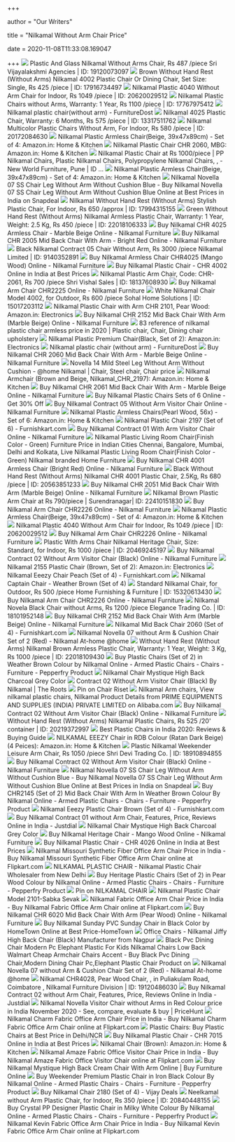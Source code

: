 +++
        
author = "Our Writers"
        
title = "Nilkamal Without Arm Chair Price"
        
date = 2020-11-08T11:33:08.169047
        
+++
[ ![](https://5.imimg.com/data5/VI/PP/MY-39665577/nilkamal-without-arms-chair-500x500.jpg)](https://5.imimg.com/data5/VI/PP/MY-39665577/nilkamal-without-arms-chair-500x500.jpg) Plastic And Glass Nilkamal Without Arms Chair, Rs 487 /piece Sri  Vijayalakshmi Agencies | ID: 19120073097
[ ![](https://4.imimg.com/data4/CU/BO/ANDROID-1737518/product-500x500.jpeg)](https://4.imimg.com/data4/CU/BO/ANDROID-1737518/product-500x500.jpeg) Brown Without Hand Rest (Without Arms) Nilkamal 4002 Plastic Chair Or  Dining Chair, Set Size: Single, Rs 425 /piece | ID: 17916734497
[ ![](https://5.imimg.com/data5/OO/LN/YF/SELLER-64853152/nilkamal-4040-without-arm-chair-500x500.jpg)](https://5.imimg.com/data5/OO/LN/YF/SELLER-64853152/nilkamal-4040-without-arm-chair-500x500.jpg) Nilkamal Plastic 4040 Without Arm Chair for Indoor, Rs 1049 /piece | ID:  20620029512
[ ![](https://5.imimg.com/data5/RT/OK/MY-43755566/designer-plastic-chair-500x500.jpg)](https://5.imimg.com/data5/RT/OK/MY-43755566/designer-plastic-chair-500x500.jpg) Nilkamal Plastic Chairs without Arms, Warranty: 1 Year, Rs 1100 /piece |  ID: 17767975412
[ ![](https://furnituredost.com/wp-content/uploads/2019/10/nilkamal-plastic-chair-without-arm.jpg)](https://furnituredost.com/wp-content/uploads/2019/10/nilkamal-plastic-chair-without-arm.jpg) Nilkamal plastic chair(without arm) - FurnitureDost
[ ![](https://4.imimg.com/data4/TN/YB/MY-8504056/nilkamal-plastic-chair-model-500x500.jpeg)](https://4.imimg.com/data4/TN/YB/MY-8504056/nilkamal-plastic-chair-model-500x500.jpeg) Nilkamal 4025 Plastic Chair, Warranty: 6 Months, Rs 575 /piece | ID:  13317511762
[ ![](https://4.imimg.com/data4/VQ/AX/ANDROID-9297061/product-500x500.jpeg)](https://4.imimg.com/data4/VQ/AX/ANDROID-9297061/product-500x500.jpeg) Nilkamal Multicolor Plastic Chairs Without Arm, For Indoor, Rs 580 /piece |  ID: 20172084630
[ ![](https://images-na.ssl-images-amazon.com/images/I/41Y9gKpO3QL.jpg)](https://images-na.ssl-images-amazon.com/images/I/41Y9gKpO3QL.jpg) Nilkamal Plastic Armless Chair(Beige, 39x47x89cm) - Set of 4: Amazon.in:  Home & Kitchen
[ ![](https://images-na.ssl-images-amazon.com/images/I/61caOOcVz9L._SL1500_.jpg)](https://images-na.ssl-images-amazon.com/images/I/61caOOcVz9L._SL1500_.jpg) Nilkamal Plastic Chair CHR 2060, MBG: Amazon.in: Home & Kitchen
[ ![](https://5.imimg.com/data5/YD/FM/MY-13285852/nilkamal-plastic-chair-500x500.jpg)](https://5.imimg.com/data5/YD/FM/MY-13285852/nilkamal-plastic-chair-500x500.jpg) Nilkamal Plastic Chair at Rs 1000/piece | PP Nilkamal Chairs, Plastic Nilkamal  Chairs, Polypropylene Nilkamal Chairs,     ,     - New World Furniture, Pune | ID ...
[ ![](https://images-na.ssl-images-amazon.com/images/I/61sfopO3lwL._SL1024_.jpg)](https://images-na.ssl-images-amazon.com/images/I/61sfopO3lwL._SL1024_.jpg) Nilkamal Plastic Armless Chair(Beige, 39x47x89cm) - Set of 4: Amazon.in:  Home & Kitchen
[ ![](https://n1.sdlcdn.com/imgs/a/e/y/SDL572564509_1381999565_image1-f6753.JPG)](https://n1.sdlcdn.com/imgs/a/e/y/SDL572564509_1381999565_image1-f6753.JPG) Nilkamal Novella 07 SS Chair Leg Without Arm Without Cushion Blue - Buy  Nilkamal Novella 07 SS Chair Leg Without Arm Without Cushion Blue Online at  Best Prices in India on Snapdeal
[ ![](https://5.imimg.com/data5/WZ/VZ/FX/SELLER-4133775/stylish-plastic-chair-250x250.jpg)](https://5.imimg.com/data5/WZ/VZ/FX/SELLER-4133775/stylish-plastic-chair-250x250.jpg) Nilkamal Without Hand Rest (Without Arms) Stylish Plastic Chair, For  Indoor, Rs 650 /approx | ID: 17994315155
[ ![](https://5.imimg.com/data5/XM/RF/LS/SELLER-81788286/plastic-chair-500x500.jpg)](https://5.imimg.com/data5/XM/RF/LS/SELLER-81788286/plastic-chair-500x500.jpg) Green Without Hand Rest (Without Arms) Nilkamal Armless Plastic Chair,  Warranty: 1 Year, Weight: 2.5 Kg, Rs 450 /piece | ID: 22018106333
[ ![](https://cdn.shopify.com/s/files/1/0044/1208/0217/products/CHR_4025-3_2000x.jpg?v=1567845478)](https://cdn.shopify.com/s/files/1/0044/1208/0217/products/CHR_4025-3_2000x.jpg?v=1567845478) Buy Nilkamal CHR 4025 Armless Chair - Marble Beige Online - Nilkamal  Furniture
[ ![](https://cdn.shopify.com/s/files/1/0044/1208/0217/products/CHR_2005-3_2000x.jpg?v=1567845517)](https://cdn.shopify.com/s/files/1/0044/1208/0217/products/CHR_2005-3_2000x.jpg?v=1567845517) Buy Nilkamal CHR 2005 Mid Back Chair With Arm - Bright Red Online - Nilkamal  Furniture
[ ![](https://3.imimg.com/data3/DS/RP/MY-11624337/contract-chair-series-500x500.jpg)](https://3.imimg.com/data3/DS/RP/MY-11624337/contract-chair-series-500x500.jpg) Black Nilkamal Contract 05 Chair Without Arm, Rs 3000 /piece Nilkamal  Limited | ID: 9140352891
[ ![](https://cdn.shopify.com/s/files/1/0044/1208/0217/products/CHR4025_MANGO_WOOD_CHR4025MWD_1_900x.jpg?v=1564143191)](https://cdn.shopify.com/s/files/1/0044/1208/0217/products/CHR4025_MANGO_WOOD_CHR4025MWD_1_900x.jpg?v=1564143191) Buy Nilkamal Armless Chair CHR4025 (Mango Wood) Online - Nilkamal Furniture
[ ![](https://cdn1.industrybuying.com/products_medium/furniture-hospitality-and-food-service/furniture/plastic-chairs/PL.PL.PL8.559574.jpg)](https://cdn1.industrybuying.com/products_medium/furniture-hospitality-and-food-service/furniture/plastic-chairs/PL.PL.PL8.559574.jpg) Buy Nilkamal Plastic Chair - CHR 4002 Online in India at Best Prices
[ ![](https://5.imimg.com/data5/TS/GQ/MY-21804388/nilkamal-plastic-chair-500x500.jpg)](https://5.imimg.com/data5/TS/GQ/MY-21804388/nilkamal-plastic-chair-500x500.jpg) Nilkamal Plastic Arm Chair, Code: CHR-2061, Rs 700 /piece Shri Vishal Sales  | ID: 18137608930
[ ![](https://cdn.shopify.com/s/files/1/0044/1208/0217/products/CHR2225WBN_02_2000x.jpg?v=1579784031)](https://cdn.shopify.com/s/files/1/0044/1208/0217/products/CHR2225WBN_02_2000x.jpg?v=1579784031) Buy Nilkamal Arm Chair CHR2225 Online - Nilkamal Furniture
[ ![](https://5.imimg.com/data5/CW/OK/MY-28898758/stacking-plastic-chair-500x500.jpg)](https://5.imimg.com/data5/CW/OK/MY-28898758/stacking-plastic-chair-500x500.jpg) White Nilkamal Chair Model 4002, for Outdoor, Rs 600 /piece Sohal Home  Solutions | ID: 15017203112
[ ![](https://images-na.ssl-images-amazon.com/images/I/71yMJZJ8L3L._SY679_.jpg)](https://images-na.ssl-images-amazon.com/images/I/71yMJZJ8L3L._SY679_.jpg) Nilkamal Plastic Chair with Arm CHR 2101, Pear Wood: Amazon.in: Electronics
[ ![](https://cdn.shopify.com/s/files/1/0044/1208/0217/products/CHR2152_MARBLE_BEIGE_CHR2152MBG_01_2000x.jpg?v=1567845554)](https://cdn.shopify.com/s/files/1/0044/1208/0217/products/CHR2152_MARBLE_BEIGE_CHR2152MBG_01_2000x.jpg?v=1567845554) Buy Nilkamal CHR 2152 Mid Back Chair With Arm (Marble Beige) Online -  Nilkamal Furniture
[ ![](https://i.pinimg.com/originals/4a/64/02/4a640241087c66788dd3a1f7b8e648c6.jpg)](https://i.pinimg.com/originals/4a/64/02/4a640241087c66788dd3a1f7b8e648c6.jpg) 83 reference of nilkamal plastic chair armless price in 2020 | Plastic chair,  Chair, Dining chair upholstery
[ ![](https://m.media-amazon.com/images/I/414SjfTTVkL._SR500,500_.jpg)](https://m.media-amazon.com/images/I/414SjfTTVkL._SR500,500_.jpg) Nilkamal Plastic Premium Chair(Black, Set of 2): Amazon.in: Electronics
[ ![](https://i1.wp.com/furnituredost.com/wp-content/uploads/2019/10/nilkamal-plastic-chair-500x500.jpg?fit=500%2C500&ssl=1)](https://i1.wp.com/furnituredost.com/wp-content/uploads/2019/10/nilkamal-plastic-chair-500x500.jpg?fit=500%2C500&ssl=1) Nilkamal plastic chair (without arm) - FurnitureDost
[ ![](https://cdn.shopify.com/s/files/1/0044/1208/0217/products/CHR_2060_MBG_2000x.jpg?v=1567845521)](https://cdn.shopify.com/s/files/1/0044/1208/0217/products/CHR_2060_MBG_2000x.jpg?v=1567845521) Buy Nilkamal CHR 2060 Mid Back Chair With Arm - Marble Beige Online -  Nilkamal Furniture
[ ![](https://i.pinimg.com/originals/e0/32/8a/e0328ab6d15955a3f9e2450f5ef0d06e.jpg)](https://i.pinimg.com/originals/e0/32/8a/e0328ab6d15955a3f9e2450f5ef0d06e.jpg) Novella 14 Mild Steel Leg Without Arm Without Cushion - @home Nilkamal |  Chair, Steel chair, Chair price
[ ![](https://images-na.ssl-images-amazon.com/images/I/811k5SeMLML._SL1500_.jpg)](https://images-na.ssl-images-amazon.com/images/I/811k5SeMLML._SL1500_.jpg) Nilkamal Armchair (Brown and Beige, Nilkamal_CHR_2197): Amazon.in: Home &  Kitchen
[ ![](https://cdn.shopify.com/s/files/1/0044/1208/0217/products/CHR_2061_2000x.jpg?v=1567845524)](https://cdn.shopify.com/s/files/1/0044/1208/0217/products/CHR_2061_2000x.jpg?v=1567845524) Buy Nilkamal CHR 2061 Mid Back Chair With Arm - Marble Beige Online -  Nilkamal Furniture
[ ![](https://cdn.shopclues.com/images/thumbnails/78323/320/320/123699563NEELKAMALPLASTICCHAIRMODEL210111500204649.jpg)](https://cdn.shopclues.com/images/thumbnails/78323/320/320/123699563NEELKAMALPLASTICCHAIRMODEL210111500204649.jpg) Buy Nilkamal Plastic Chairs Sets of 6 Online - Get 30% Off
[ ![](https://cdn.shopify.com/s/files/1/0044/1208/0217/products/Contract_05_With_Ganging_PVC_Black_CONTRACT05PVCBLK_2000x.jpg?v=1565611890)](https://cdn.shopify.com/s/files/1/0044/1208/0217/products/Contract_05_With_Ganging_PVC_Black_CONTRACT05PVCBLK_2000x.jpg?v=1565611890) Buy Nilkamal Contract 05 Without Arm Visitor Chair Online - Nilkamal  Furniture
[ ![](https://images-na.ssl-images-amazon.com/images/I/61AeQs26d2L._SL1024_.jpg)](https://images-na.ssl-images-amazon.com/images/I/61AeQs26d2L._SL1024_.jpg) Nilkamal Plastic Armless Chairs(Pearl Wood, 56x) - Set of 6: Amazon.in:  Home & Kitchen
[ ![](https://furnishkart.com/wp-content/uploads/2019/11/nilkamal-2197-chair.jpg)](https://furnishkart.com/wp-content/uploads/2019/11/nilkamal-2197-chair.jpg) Nilkamal Plastic Chair 2197 (Set of 6) - Furnishkart.com
[ ![](https://cdn.shopify.com/s/files/1/0044/1208/0217/products/CONTRACT01PVCABLK_04_2000x.jpg?v=1583915039)](https://cdn.shopify.com/s/files/1/0044/1208/0217/products/CONTRACT01PVCABLK_04_2000x.jpg?v=1583915039) Buy Nilkamal Contract 01 With Arm Visitor Chair Online - Nilkamal Furniture
[ ![](http://img.fkcdn.com/image/living-room-chair/z/z/m/flocnovla2kit8005-pp-nilkamal-green-green-original-imaeh4pdmupgcejq.jpeg)](http://img.fkcdn.com/image/living-room-chair/z/z/m/flocnovla2kit8005-pp-nilkamal-green-green-original-imaeh4pdmupgcejq.jpeg) Nilkamal Plastic Living Room Chair(Finish Color - Green) Furniture Price in  Indian Cities Chennai, Bangalore, Mumbai, Delhi and Kolkata, Live Nilkamal  Plastic Living Room Chair(Finish Color - Green) Nilkamal branded Home  Furniture
[ ![](https://cdn.shopify.com/s/files/1/0044/1208/0217/products/CHR4001_BRIGHT_RED_CHR4001BRD_3_2000x.jpg?v=1567845471)](https://cdn.shopify.com/s/files/1/0044/1208/0217/products/CHR4001_BRIGHT_RED_CHR4001BRD_3_2000x.jpg?v=1567845471) Buy Nilkamal CHR 4001 Armless Chair (Bright Red) Online - Nilkamal Furniture
[ ![](https://5.imimg.com/data5/GT/MY/LZ/SELLER-8504056/nilkamal-chr-4001-plastic-chair-500x500.jpg)](https://5.imimg.com/data5/GT/MY/LZ/SELLER-8504056/nilkamal-chr-4001-plastic-chair-500x500.jpg) Black Without Hand Rest (Without Arms) Nilkamal CHR 4001 Plastic Chair,  2.5Kg, Rs 680 /piece | ID: 20563851233
[ ![](https://cdn.shopify.com/s/files/1/0044/1208/0217/products/CHR2051_MARBLE_BEIGE_CHR2051MBG_01_2000x.jpg?v=1567845510)](https://cdn.shopify.com/s/files/1/0044/1208/0217/products/CHR2051_MARBLE_BEIGE_CHR2051MBG_01_2000x.jpg?v=1567845510) Buy Nilkamal CHR 2051 Mid Back Chair With Arm (Marble Beige) Online -  Nilkamal Furniture
[ ![](https://5.imimg.com/data5/QE/NE/FV/SELLER-101048607/nilkamal-chr2226-arm-chair-500x500.jpg)](https://5.imimg.com/data5/QE/NE/FV/SELLER-101048607/nilkamal-chr2226-arm-chair-500x500.jpg) Nilkamal Brown Plastic Arm Chair at Rs 790/piece | Surendranagar| ID:  22410151830
[ ![](https://cdn.shopify.com/s/files/1/0044/1208/0217/products/CHR2226_Season_Rust_Brown-Biscuit_02_2000x.jpg?v=1579784121)](https://cdn.shopify.com/s/files/1/0044/1208/0217/products/CHR2226_Season_Rust_Brown-Biscuit_02_2000x.jpg?v=1579784121) Buy Nilkamal Arm Chair CHR2226 Online - Nilkamal Furniture
[ ![](https://m.media-amazon.com/images/I/61cQTpFpbBL._AC_SS350_.jpg)](https://m.media-amazon.com/images/I/61cQTpFpbBL._AC_SS350_.jpg) Nilkamal Plastic Armless Chair(Beige, 39x47x89cm) - Set of 4: Amazon.in:  Home & Kitchen
[ ![](https://5.imimg.com/data5/PN/PO/IL/SELLER-64853152/nilkamal-4040-without-arm-chair-500x500.png)](https://5.imimg.com/data5/PN/PO/IL/SELLER-64853152/nilkamal-4040-without-arm-chair-500x500.png) Nilkamal Plastic 4040 Without Arm Chair for Indoor, Rs 1049 /piece | ID:  20620029512
[ ![](https://cdn.shopify.com/s/files/1/0044/1208/0217/products/CHR2226_Season_Rust_Brown-Biscuit_01_2000x.jpg?v=1579784121)](https://cdn.shopify.com/s/files/1/0044/1208/0217/products/CHR2226_Season_Rust_Brown-Biscuit_01_2000x.jpg?v=1579784121) Buy Nilkamal Arm Chair CHR2226 Online - Nilkamal Furniture
[ ![](https://5.imimg.com/data5/GX/KK/MY-8504056/nilkamal-heritage-chair-500x500.jpg)](https://5.imimg.com/data5/GX/KK/MY-8504056/nilkamal-heritage-chair-500x500.jpg) Plastic With Arms Chair Nilkamal Heritage Chair, Size: Standard, for  Indoor, Rs 1000 /piece | ID: 20469245197
[ ![](https://cdn.shopify.com/s/files/1/0044/1208/0217/products/CONTRACT_02_SOFT_PVC_WITHOUT_ARM_BLACK_CONTRACT02PVCBLK_1_2000x.jpg?v=1575966737)](https://cdn.shopify.com/s/files/1/0044/1208/0217/products/CONTRACT_02_SOFT_PVC_WITHOUT_ARM_BLACK_CONTRACT02PVCBLK_1_2000x.jpg?v=1575966737) Buy Nilkamal Contract 02 Without Arm Visitor Chair (Black) Online - Nilkamal  Furniture
[ ![](https://images-na.ssl-images-amazon.com/images/I/41f4vzaaIxL.jpg)](https://images-na.ssl-images-amazon.com/images/I/41f4vzaaIxL.jpg) Nilkamal 2155 Plastic Chair (Brown, Set of 2): Amazon.in: Electronics
[ ![](https://furnishkart.com/wp-content/uploads/2019/07/nilkamal-eeezy-chair-peach-1200x900.jpg)](https://furnishkart.com/wp-content/uploads/2019/07/nilkamal-eeezy-chair-peach-1200x900.jpg) Nilkamal Eeezy Chair Peach (Set of 4) - Furnishkart.com
[ ![](https://www.vijaydeals.com/images/thumbs/0003017_nilkamal-captain-chair-weather-brown-set-of-4_550.jpeg)](https://www.vijaydeals.com/images/thumbs/0003017_nilkamal-captain-chair-weather-brown-set-of-4_550.jpeg) Nilkamal Captain Chair - Weather Brown (Set of 4)
[ ![](https://5.imimg.com/data5/NT/NJ/MY-40042244/nilkamal-chair-250x250.jpg)](https://5.imimg.com/data5/NT/NJ/MY-40042244/nilkamal-chair-250x250.jpg) Standard Nilkamal Chair, for Outdoor, Rs 500 /piece Home Furnishing &  Furniture | ID: 15320613430
[ ![](https://cdn.shopify.com/s/files/1/0044/1208/0217/products/CHR2226_Season_Rust_Brown-Biscuit_05_2000x.jpg?v=1579784121)](https://cdn.shopify.com/s/files/1/0044/1208/0217/products/CHR2226_Season_Rust_Brown-Biscuit_05_2000x.jpg?v=1579784121) Buy Nilkamal Arm Chair CHR2226 Online - Nilkamal Furniture
[ ![](https://4.imimg.com/data4/LG/RV/ANDROID-40302506/product-500x500.jpeg)](https://4.imimg.com/data4/LG/RV/ANDROID-40302506/product-500x500.jpeg) Nilkamal Novela Black Chair without Arms, Rs 1200 /piece Elegance Trading  Co. | ID: 18101952148
[ ![](https://cdn.shopify.com/s/files/1/0044/1208/0217/products/CHR2152_MARBLE_BEIGE_CHR2152MBG_03_2000x.jpg?v=1567845554)](https://cdn.shopify.com/s/files/1/0044/1208/0217/products/CHR2152_MARBLE_BEIGE_CHR2152MBG_03_2000x.jpg?v=1567845554) Buy Nilkamal CHR 2152 Mid Back Chair With Arm (Marble Beige) Online -  Nilkamal Furniture
[ ![](https://furnishkart.com/wp-content/uploads/2019/11/nilkamal-2060-chair1-1200x900.jpeg)](https://furnishkart.com/wp-content/uploads/2019/11/nilkamal-2060-chair1-1200x900.jpeg) Nilkamal Mid Back Chair 2060 (Set of 4) - Furnishkart.com
[ ![](https://cdn.shopify.com/s/files/1/0099/2867/1291/products/flocnovla2kit70081.jpg.807495da06.989xx_8d879e6c-74d5-4e97-a5f3-9c89d448e4c5_600x.jpg?v=1553592180)](https://cdn.shopify.com/s/files/1/0099/2867/1291/products/flocnovla2kit70081.jpg.807495da06.989xx_8d879e6c-74d5-4e97-a5f3-9c89d448e4c5_600x.jpg?v=1553592180) Nilkamal Novella 07 without Arm & Cushion Chair Set of 2 (Red) - Nilkamal  At-home @home
[ ![](https://5.imimg.com/data5/CY/OX/FS/SELLER-81788286/plastic-chairs-without-arm.jpg)](https://5.imimg.com/data5/CY/OX/FS/SELLER-81788286/plastic-chairs-without-arm.jpg) Without Hand Rest (Without Arms) Nilkamal Brown Armless Plastic Chair,  Warranty: 1 Year, Weight: 3 Kg, Rs 1000 /piece | ID: 22018109430
[ ![](https://ii1.pepperfry.com/media/catalog/product/p/l/1100x1210/plastic-chairs--set-of-2--in-weather-brown-colour-by-nilkamal-plastic-chairs--set-of-2--in-weather-b-0fvmon.jpg)](https://ii1.pepperfry.com/media/catalog/product/p/l/1100x1210/plastic-chairs--set-of-2--in-weather-brown-colour-by-nilkamal-plastic-chairs--set-of-2--in-weather-b-0fvmon.jpg) Buy Plastic Chairs (Set of 2) in Weather Brown Colour by Nilkamal Online -  Armed Plastic Chairs - Chairs - Furniture - Pepperfry Product
[ ![](https://cdn.shopify.com/s/files/1/1844/9185/products/MYSTIQUE_CHARCOAL_GREY_MYSTIQUECCG_01_2000x_9001360c-2d2f-4c48-a6e0-19ff6ced373c.jpg?v=1590956160)](https://cdn.shopify.com/s/files/1/1844/9185/products/MYSTIQUE_CHARCOAL_GREY_MYSTIQUECCG_01_2000x_9001360c-2d2f-4c48-a6e0-19ff6ced373c.jpg?v=1590956160) Nilkamal Chair Mystique High Back Charcoal Grey Color
[ ![](https://theroots.in/pub/media/catalog/product/cache/afad95d7734d2fa6d0a8ba78597182b7/c/o/contract_02_without_arm_contract02pvcblk_01_2000x.jpg)](https://theroots.in/pub/media/catalog/product/cache/afad95d7734d2fa6d0a8ba78597182b7/c/o/contract_02_without_arm_contract02pvcblk_01_2000x.jpg) Contract 02 Without Arm Visitor Chair (Black) By Nilkamal | The Roots
[ ![](https://i.pinimg.com/originals/ef/aa/6b/efaa6be589ba2041261339ff875ae4a4.jpg)](https://i.pinimg.com/originals/ef/aa/6b/efaa6be589ba2041261339ff875ae4a4.jpg) Pin on Chair Riset
[ ![](http://sc01.alicdn.com/kf/UT8gv56XrVbXXagOFbXy.jpg_350x350.jpg)](http://sc01.alicdn.com/kf/UT8gv56XrVbXXagOFbXy.jpg_350x350.jpg) Nilkamal Arm chairs, View nilkamal plastic chairs, Nilkamal Product Details  from PRIME EQUIPMENTS AND SUPPLIES (INDIA) PRIVATE LIMITED on Alibaba.com
[ ![](https://cdn.shopify.com/s/files/1/0044/1208/0217/products/CONTRACT_02_SOFT_PVC_WITHOUT_ARM_BLACK_CONTRACT02PVCBLK_LS_2000x.jpg?v=1575966742)](https://cdn.shopify.com/s/files/1/0044/1208/0217/products/CONTRACT_02_SOFT_PVC_WITHOUT_ARM_BLACK_CONTRACT02PVCBLK_LS_2000x.jpg?v=1575966742) Buy Nilkamal Contract 02 Without Arm Visitor Chair (Black) Online - Nilkamal  Furniture
[ ![](https://5.imimg.com/data5/FP/UB/VX/ANDROID-63474319/1560238381319-jpg-500x500.jpg)](https://5.imimg.com/data5/FP/UB/VX/ANDROID-63474319/1560238381319-jpg-500x500.jpg) Without Hand Rest (Without Arms) Nilkamal Plastic Chairs, Rs 525 /20'  container | ID: 20219372997
[ ![](https://homezene.com/wp-content/uploads/2019/12/Furniture-300x176.jpg)](https://homezene.com/wp-content/uploads/2019/12/Furniture-300x176.jpg) Best Plastic Chairs in India 2020: Reviews & Buying Guide
[ ![](https://images-na.ssl-images-amazon.com/images/I/61143YeZGkL._SL1500_.jpg)](https://images-na.ssl-images-amazon.com/images/I/61143YeZGkL._SL1500_.jpg) NILKAMAL EEEZY Chair in RDB Colour (Ratan Dark Beige) (4 Peices):  Amazon.in: Home & Kitchen
[ ![](https://5.imimg.com/data5/RI/JR/MY-57196246/weekender-leisure-arm-chair-nilkamal-500x500.jpg)](https://5.imimg.com/data5/RI/JR/MY-57196246/weekender-leisure-arm-chair-nilkamal-500x500.jpg) Plastic Nilkamal Weekender Leisure Arm Chair, Rs 1050 /piece Shri Devi  Trading Co. | ID: 18910894855
[ ![](https://cdn.shopify.com/s/files/1/0044/1208/0217/products/CONTRACT_02_SOFT_PVC_WITHOUT_ARM_BLACK_CONTRACT02PVCBLK_3_2000x.jpg?v=1575966737)](https://cdn.shopify.com/s/files/1/0044/1208/0217/products/CONTRACT_02_SOFT_PVC_WITHOUT_ARM_BLACK_CONTRACT02PVCBLK_3_2000x.jpg?v=1575966737) Buy Nilkamal Contract 02 Without Arm Visitor Chair (Black) Online - Nilkamal  Furniture
[ ![](https://n1.sdlcdn.com/imgs/a/e/y/SDL572564509_1381999567_image3-e7700.jpg)](https://n1.sdlcdn.com/imgs/a/e/y/SDL572564509_1381999567_image3-e7700.jpg) Nilkamal Novella 07 SS Chair Leg Without Arm Without Cushion Blue - Buy  Nilkamal Novella 07 SS Chair Leg Without Arm Without Cushion Blue Online at  Best Prices in India on Snapdeal
[ ![](https://ii1.pepperfry.com/media/catalog/product/c/h/568x625/chr2145--set-of-2--mid-back-chair-with-arm-in-weather-brown-colour-by-nilkamal-chr2145--set-of-2--mi-c0h1zs.jpg)](https://ii1.pepperfry.com/media/catalog/product/c/h/568x625/chr2145--set-of-2--mid-back-chair-with-arm-in-weather-brown-colour-by-nilkamal-chr2145--set-of-2--mi-c0h1zs.jpg) Buy CHR2145 (Set of 2) Mid Back Chair With Arm In Weather Brown Colour By  Nilkamal Online - Armed Plastic Chairs - Chairs - Furniture - Pepperfry  Product
[ ![](https://furnishkart.com/wp-content/uploads/2019/07/nilkamal-eeezy-chair-brown-1200x1200.jpg)](https://furnishkart.com/wp-content/uploads/2019/07/nilkamal-eeezy-chair-brown-1200x1200.jpg) Nilkamal Eeezy Plastic Chair Brown (Set of 4) - Furnishkart.com
[ ![](https://images.jdmagicbox.com/quickquotes/images_main/nilkamal_contract_01_without_arm_chair_11081505_0.jpg)](https://images.jdmagicbox.com/quickquotes/images_main/nilkamal_contract_01_without_arm_chair_11081505_0.jpg) Buy Nilkamal Contract 01 without Arm Chair, Features, Price, Reviews Online  in India - Justdial
[ ![](http://cdn.shopify.com/s/files/1/1844/9185/products/MYSTIQUE_CHARCOAL_GREY_MYSTIQUECCG_03_2000x_d038f1a8-8632-4a76-97c5-ca40c49cd9b0_1200x1200.jpg?v=1590956159)](http://cdn.shopify.com/s/files/1/1844/9185/products/MYSTIQUE_CHARCOAL_GREY_MYSTIQUECCG_03_2000x_d038f1a8-8632-4a76-97c5-ca40c49cd9b0_1200x1200.jpg?v=1590956159) Nilkamal Chair Mystique High Back Charcoal Grey Color
[ ![](https://cdn.shopify.com/s/files/1/0044/1208/0217/products/heritage_Mango_Wood_2000x.jpg?v=1567845490)](https://cdn.shopify.com/s/files/1/0044/1208/0217/products/heritage_Mango_Wood_2000x.jpg?v=1567845490) Buy Nilkamal Heritage Chair - Mango Wood Online - Nilkamal Furniture
[ ![](https://cdn1.industrybuying.com/products_medium/furniture-hospitality-and-food-service/furniture/plastic-chairs/PL.PL.PL8.559568.JPG)](https://cdn1.industrybuying.com/products_medium/furniture-hospitality-and-food-service/furniture/plastic-chairs/PL.PL.PL8.559568.JPG) Buy Nilkamal Plastic Chair - CHR 4026 Online in India at Best Prices
[ ![](https://rukminim1.flixcart.com/image/352/352/js6e1e80/office-study-chair/s/n/n/pu-leatherette-oimisshbocbrn-nilkamal-original-imafdtgnutm3zzqr.jpeg?q=70)](https://rukminim1.flixcart.com/image/352/352/js6e1e80/office-study-chair/s/n/n/pu-leatherette-oimisshbocbrn-nilkamal-original-imafdtgnutm3zzqr.jpeg?q=70) Nilkamal Missouri Synthetic Fiber Office Arm Chair Price in India - Buy  Nilkamal Missouri Synthetic Fiber Office Arm Chair online at Flipkart.com
[ ![](https://5.imimg.com/data5/TJ/AB/MY-57196246/-nilkamal-chair-2051-500x500.jpeg)](https://5.imimg.com/data5/TJ/AB/MY-57196246/-nilkamal-chair-2051-500x500.jpeg) NILKAMAL PLASTIC CHAIR - Nilkamal Plastic Chair Wholesaler from New Delhi
[ ![](https://ii1.pepperfry.com/media/catalog/product/h/e/1100x1210/heritage-plastic-chairs--set-of-2--in-pear-wood-colour-by-nilkamal-heritage-plastic-chairs--set-of-2-slagth.jpg)](https://ii1.pepperfry.com/media/catalog/product/h/e/1100x1210/heritage-plastic-chairs--set-of-2--in-pear-wood-colour-by-nilkamal-heritage-plastic-chairs--set-of-2-slagth.jpg) Buy Heritage Plastic Chairs (Set of 2) in Pear Wood Colour by Nilkamal  Online - Armed Plastic Chairs - Chairs - Furniture - Pepperfry Product
[ ![](https://i.pinimg.com/474x/a5/71/6f/a5716f5159b022980545d73919b5b938--chair-price-dinning-chairs.jpg)](https://i.pinimg.com/474x/a5/71/6f/a5716f5159b022980545d73919b5b938--chair-price-dinning-chairs.jpg) Pin on NILKAMAL CHAIR
[ ![](https://www.sabkasevak.com/images/thumbs/0003630_nilkamal-plastic-chair-model-2101_320.jpeg)](https://www.sabkasevak.com/images/thumbs/0003630_nilkamal-plastic-chair-model-2101_320.jpeg) Nilkamal Plastic Chair Model 2101-Sabka Sevak
[ ![](https://rukminim1.flixcart.com/image/352/352/office-study-chair/9/h/y/flocventoofochbblk-pu-leatherette-nilkamal-original-imaebjjhggx9ahzn.jpeg?q=70)](https://rukminim1.flixcart.com/image/352/352/office-study-chair/9/h/y/flocventoofochbblk-pu-leatherette-nilkamal-original-imaebjjhggx9ahzn.jpeg?q=70) Nilkamal Fabric Office Arm Chair Price in India - Buy Nilkamal Fabric  Office Arm Chair online at Flipkart.com
[ ![](https://cdn.shopify.com/s/files/1/0044/1208/0217/products/CHR6020_PEAR_WOOD_CHR6020PRW_1_2000x.jpg?v=1567845560)](https://cdn.shopify.com/s/files/1/0044/1208/0217/products/CHR6020_PEAR_WOOD_CHR6020PRW_1_2000x.jpg?v=1567845560) Buy Nilkamal CHR 6020 Mid Back Chair With Arm (Pear Wood) Online - Nilkamal  Furniture
[ ![](https://www.hometown.in/media/product/67/9163/58140/1.jpg)](https://www.hometown.in/media/product/67/9163/58140/1.jpg) Buy Nilkamal Sunday PVC Sunday Chair in Black Color by HomeTown Online at  Best Price-HomeTown
[ ![](https://5.imimg.com/data5/KB/LK/RO/SELLER-2823023/nilkamal-jiffy-high-back-chair-black--500x500.jpg)](https://5.imimg.com/data5/KB/LK/RO/SELLER-2823023/nilkamal-jiffy-high-back-chair-black--500x500.jpg) Office Chairs - Nilkamal Jiffy High Back Chair (Black) Manufacturer from  Nagpur
[ ![](https://sc02.alicdn.com/kf/H6f95eb9c29ca4454a997023f7524fbf2W/222934540/H6f95eb9c29ca4454a997023f7524fbf2W.jpg_.webp)](https://sc02.alicdn.com/kf/H6f95eb9c29ca4454a997023f7524fbf2W/222934540/H6f95eb9c29ca4454a997023f7524fbf2W.jpg_.webp) Black Pvc Dining Chair Modern Pc Elephant Plastic For Kids Nilkamal Chairs  Low Back Walmart Cheap Armchair Chairs Accent - Buy Black Pvc Dining Chair,Modern  Dining Chair Pc,Elephant Plastic Chair Product on
[ ![](https://cdn.shopify.com/s/files/1/0099/2867/1291/products/flocnovla2kit70082.jpg.452499e7de.989xx_2000x.jpg?v=1554708234)](https://cdn.shopify.com/s/files/1/0099/2867/1291/products/flocnovla2kit70082.jpg.452499e7de.989xx_2000x.jpg?v=1554708234) Nilkamal Novella 07 without Arm & Cushion Chair Set of 2 (Red) - Nilkamal  At-home @home
[ ![](https://5.imimg.com/data5/BC/FX/MY-10300101/nilkamal-chr4028-2c-pear-wood-chair-500x500.png)](https://5.imimg.com/data5/BC/FX/MY-10300101/nilkamal-chr4028-2c-pear-wood-chair-500x500.png) Nilkamal CHR4028, Pear Wood Chair,   ,   in  Puliakulam Road, Coimbatore , Nilkamal Furniture Division | ID: 19120486030
[ ![](https://content.jdmagicbox.com/quickquotes/images_main/nilkamal_contract_02_without_arm_chair_11081507_0.jpg)](https://content.jdmagicbox.com/quickquotes/images_main/nilkamal_contract_02_without_arm_chair_11081507_0.jpg) Buy Nilkamal Contract 02 without Arm Chair, Features, Price, Reviews Online  in India - Justdial
[ ![](https://www.price-hunt.com/content/images/furniture/nilkamal-novella-visitor-chair-without-arms-in-red-colour_l.jpg)](https://www.price-hunt.com/content/images/furniture/nilkamal-novella-visitor-chair-without-arms-in-red-colour_l.jpg) Nilkamal Novella Visitor Chair without Arms in Red Colour price in India  November 2020 - See, compare, evaluate & buy | PriceHunt
[ ![](https://rukminim1.flixcart.com/image/352/352/office-study-chair/b/n/c/flnewcharmochrblk-pu-leatherette-nilkamal-original-imaeezmsnhsg6dwv.jpeg?q=70)](https://rukminim1.flixcart.com/image/352/352/office-study-chair/b/n/c/flnewcharmochrblk-pu-leatherette-nilkamal-original-imaeezmsnhsg6dwv.jpeg?q=70) Nilkamal Charm Fabric Office Arm Chair Price in India - Buy Nilkamal Charm  Fabric Office Arm Chair online at Flipkart.com
[ ![](https://www.vijaydeals.com/images/thumbs/0003899_nilkamal-chairs_450.png)](https://www.vijaydeals.com/images/thumbs/0003899_nilkamal-chairs_450.png) Plastic Chairs: Buy Plastic Chairs at Best Price in Delhi/NCR
[ ![](https://cdn1.industrybuying.com/products_medium/furniture-hospitality-and-food-service/furniture/plastic-chairs/PL.PL.PL8.559542.jpg)](https://cdn1.industrybuying.com/products_medium/furniture-hospitality-and-food-service/furniture/plastic-chairs/PL.PL.PL8.559542.jpg) Buy Nilkamal Plastic Chair - CHR 7015 Online in India at Best Prices
[ ![](https://m.media-amazon.com/images/I/61kpGFR5d0L._AC_SS350_.jpg)](https://m.media-amazon.com/images/I/61kpGFR5d0L._AC_SS350_.jpg) Nilkamal Chair (Brown): Amazon.in: Home & Kitchen
[ ![](https://rukminim1.flixcart.com/image/352/352/kdqa4y80/office-study-chair/t/r/k/pp-polypropylene-amazechrblk-nilkamal-original-imafukagjnzjdjce.jpeg?q=70)](https://rukminim1.flixcart.com/image/352/352/kdqa4y80/office-study-chair/t/r/k/pp-polypropylene-amazechrblk-nilkamal-original-imafukagjnzjdjce.jpeg?q=70) Nilkamal Amaze Fabric Office Visitor Chair Price in India - Buy Nilkamal  Amaze Fabric Office Visitor Chair online at Flipkart.com
[ ![](https://cdn.furnituremagik.com/wp-content/uploads/2019/08/Nilkamal-Mystique-High-Back-Cream-Chair-With-Arm.png)](https://cdn.furnituremagik.com/wp-content/uploads/2019/08/Nilkamal-Mystique-High-Back-Cream-Chair-With-Arm.png) Buy Nilkamal Mystique High Back Cream Chair With Arm Online | Buy Furniture  Online
[ ![](https://ii1.pepperfry.com/media/catalog/product/w/e/568x625/weekender-premium-chairs-plastic-chairs--set-of-4--in-iron-black-colour-by-nilkamal-weekender-premiu-z5h2se.jpg)](https://ii1.pepperfry.com/media/catalog/product/w/e/568x625/weekender-premium-chairs-plastic-chairs--set-of-4--in-iron-black-colour-by-nilkamal-weekender-premiu-z5h2se.jpg) Buy Weekender Premium Plastic Chair in Iron Black Colour By Nilkamal Online  - Armed Plastic Chairs - Chairs - Furniture - Pepperfry Product
[ ![](https://www.vijaydeals.com/images/thumbs/0003009_nilkamal-chair-2180-set-of-4_550.jpeg)](https://www.vijaydeals.com/images/thumbs/0003009_nilkamal-chair-2180-set-of-4_550.jpeg) Buy Nilkamal Chair 2180 (Set of 4) - Vijay Deals
[ ![](https://5.imimg.com/data5/OT/UK/NF/SELLER-30394167/plastic-chair-500x500.jpg)](https://5.imimg.com/data5/OT/UK/NF/SELLER-30394167/plastic-chair-500x500.jpg) Neelkamal without Arm Plastic Chair, for Indoor, Rs 350 /piece | ID:  20840448155
[ ![](https://ii1.pepperfry.com/media/catalog/product/c/r/1100x1210/crystal-pp-designer-chair-in-milky-white-colour-by-nilkamal-crystal-pp-designer-chair-in-milky-white-dryv6q.jpg)](https://ii1.pepperfry.com/media/catalog/product/c/r/1100x1210/crystal-pp-designer-chair-in-milky-white-colour-by-nilkamal-crystal-pp-designer-chair-in-milky-white-dryv6q.jpg) Buy Crystal PP Designer Plastic Chair in Milky White Colour By Nilkamal  Online - Armed Plastic Chairs - Chairs - Furniture - Pepperfry Product
[ ![](https://rukminim1.flixcart.com/image/352/352/jz30nm80/office-study-chair/j/m/q/pp-polypropylene-oikevinmbocblk-nilkamal-original-imafgddag5u4evgq.jpeg?q=70)](https://rukminim1.flixcart.com/image/352/352/jz30nm80/office-study-chair/j/m/q/pp-polypropylene-oikevinmbocblk-nilkamal-original-imafgddag5u4evgq.jpeg?q=70) Nilkamal Kevin Fabric Office Arm Chair Price in India - Buy Nilkamal Kevin  Fabric Office Arm Chair online at Flipkart.com
